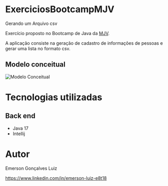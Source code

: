 # ExerciciosBootcampMJV



 Gerando um Arquivo csv

Exercício proposto no Bootcamp de Java da [MJV](https://https://www.mjvinnovation.com/pt-br/ "Site da MJV").

A aplicação consiste na geração de cadastro de informações de pessoas e gerar uma lista no formato csv.
 

## Modelo conceitual
![Modelo Conceitual](https://sintaxe.netlify.app/assets/cadastro-v1.b270b4df.png)

# Tecnologias utilizadas
## Back end
- Java 17
- Intellij

# Autor

Emerson Gonçalves Luiz

https://www.linkedin.com/in/emerson-luiz-e8t18


